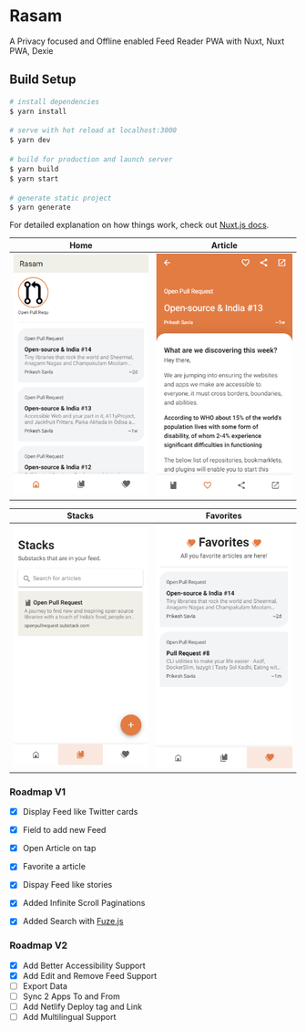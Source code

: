 # Rasam

A Privacy focused and Offline enabled Feed Reader PWA with Nuxt, Nuxt PWA, Dexie

## Build Setup

```bash
# install dependencies
$ yarn install

# serve with hot reload at localhost:3000
$ yarn dev

# build for production and launch server
$ yarn build
$ yarn start

# generate static project
$ yarn generate
```

For detailed explanation on how things work, check out [Nuxt.js docs](https://nuxtjs.org).


| Home       | Article       |
| -------------- | -------------- |
| ![Home](static/intro/home.png) | ![Article](static/intro/article.png) |

| Stacks       | Favorites       |
| -------------- | -------------- |
| ![Stacks](static/intro/stacks.png) | ![Favorites](static/intro/favorites.png) |





### Roadmap V1

- [x] Display Feed like Twitter cards
- [x] Field to add new Feed
- [x] Open Article on tap
- [x] Favorite a article
- [x] Dispay Feed like stories
- [x] Added Infinite Scroll Paginations
- [x] Added Search with [Fuze.js](https://github.com/krisk/Fuse)


### Roadmap V2

- [x] Add Better Accessibility Support
- [x] Add Edit and Remove Feed Support
- [ ] Export Data
- [ ] Sync 2 Apps To and From
- [ ] Add Netlify Deploy tag and Link
- [ ] Add Multilingual Support
